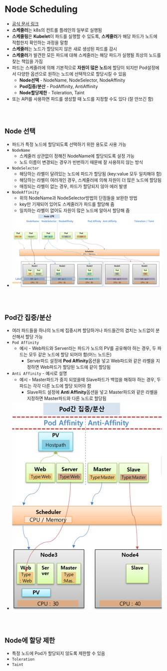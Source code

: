 # Node Scheduling
* [공식 문서 링크](https://kubernetes.io/ko/docs/concepts/scheduling-eviction/kube-scheduler/)
* **스케줄러**는 k8s의 컨트롤 플레인의 일부로 실행됨
* **스케줄링**은 **Kubelet**이 파드를 실행할 수 있도록, **스케줄러**가 해당 파드가 노드에 적합한지 확인하는 과정을 말함
* **스케줄러**는 노드가 할당되지 않은 새로 생성된 파드를 감시
* **스케줄러**가 발견한 모든 파드에 대해 스케줄러는 해당 파드가 실행될 최상의 노드를 찾는 책임을 가짐
* 파드는 스케줄러에 의해 기본적으로 **자원이 많은 노드**에 할당이 되지만 Pod설정에서 다양한 옵션으로 원하는 노드에 선택적으로 할당시킬 수 있음
  * **Node선택** - NodeName, NodeSelector, NodeAffinity
  * **Pod집중/분산** - PodAffinity, AntiAffinity
  * **Node할당제한** - Toleration, Taint
* 또는 API를 사용하면 파드를 생성할 때 노드를 지정할 수도 있다 (잘 안쓰긴 함)

<br><br>

## Node 선택
* 파드가 특정 노드에 할당되도록 선택하기 위한 용도로 사용 가능
* `NodeName`
  * 스케줄러 상관없이 정해진 NodeName에 할당되도록 설정 가능
  * 노드 이름이 변경되는 경우가 빈번하기 때문에 잘 사용하지 않는 방식
* `NodeSelector`
  * 해당하는 라벨이 달려있는 노드에 파드가 할당됨 (key:value 모두 일치해야 함)
  * 해당하는 라벨이 여러개인 경우, 스케줄러에 의해 자원이 더 많은 노드에 할당됨
  * 매칭되는 라벨이 없는 경우, 파드가 할당되지 않아 에러 발생
* `NodeAffinity`
  * 위의 NodeName과 NodeSelector방법의 단점들을 보완한 방법
  * key만 기재되어 있어도 스케줄러가 파드를 할당해 줌
  * 일치하는 라벨이 없어도 자원이 많은 노드에 알아서 할당해 줌
* ![](2024-12-08-23-39-50.png)

<br><br>

## Pod간 집중/분산
* 여러 파드들을 하나의 노드에 집중시켜 할당하거나 파드들간의 겹치는 노드없이 분산해서 할당 가능
* `Pod Affinity`
  * 예시 - Web파드와 Server라는 파드가 노드의 PV를 공유해야 하는 경우, 두 파드는 모두 같은 노드에 할당 되어야 함(어느 노드든)
    * Server파드 설정에 **Pod Affinity**옵션을 넣고 Web파드와 같은 라벨을 지정하면 Web파드가 할당된 노드에 같이 할당됨
* `Anti Affinity` - 예시로 설명
  * 예시 - Master파드가 중지 되었을때 Slave파드가 백업을 해줘야 하는 경우, 두 파드는 각각 다른 노드에 할당 되어야 함
    * Slave파드 설정에 **Anti Affinity**옵션을 넣고 Master파드와 같은 라벨을 지정하면 Master파드와 다른 노드로 할당됨
* ![](2024-12-08-23-53-27.png)

<br><br>

## Node에 할당 제한
* 특정 노드에 Pod가 할당되지 않도록 제한할 수 있음
* `Toleration`
* `Taint`